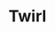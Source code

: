---
title: Twirl
category: '#3d'
link: https://www.behance.net/gallery/145469441/Twirl
order: 6
main: true
size: horizontal
contrast: false
image: /img/twirl.webp
---